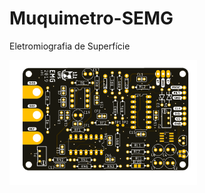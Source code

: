 # Muquimetro-SEMG
Eletromiografia de Superfície

<img src="images/Eletromiografia.png" width="300">
